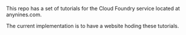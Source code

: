 This repo has a set of tutorials for the Cloud Foundry service located at anynines.com.

The current implementation is to have a website hoding these tutorials.